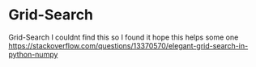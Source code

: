 # Grid-Search
Grid-Search I couldnt find this so I found it hope this helps some one https://stackoverflow.com/questions/13370570/elegant-grid-search-in-python-numpy
